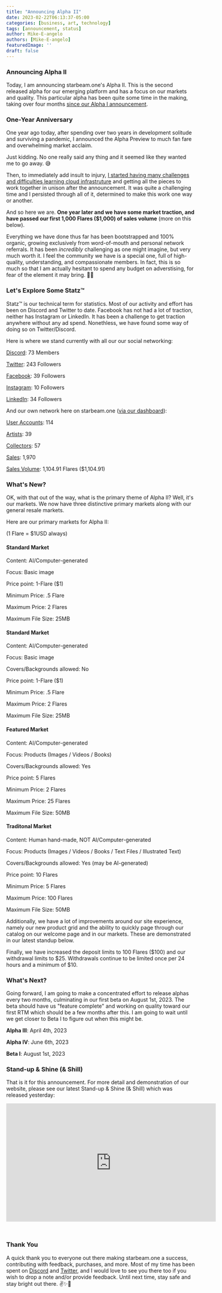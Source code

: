 ```yaml
---
title: "Announcing Alpha II"
date: 2023-02-22T06:13:37-05:00
categories: [business, art, technology]
tags: [announcement, status]
author: Mike-E-angelo
authors: [Mike-E-angelo]
featuredImage: ''
draft: false
---
```


### Announcing Alpha II

Today, I am announcing starbeam.one's Alpha II.  This is the second released alpha for our emerging platform and has a focus on our markets and quality.  This particular alpha has been quite some time in the making, taking over four months [since our Alpha I announcement](https://blog.starbeam.one/2022/10/october-2022-status-update/).

### One-Year Anniversary

One year ago today, after spending over two years in development solitude and surviving a pandemic, I announced the Alpha Preview to much fan fare and overwhelming market acclaim.  

Just kidding.  No one really said any thing and it seemed like they wanted me to go away. 😅  

Then, to immediately add insult to injury, [I started having many challenges and difficulties learning cloud infrastruture](https://blog.starbeam.one/2022/04/april-2022-status-update/) and getting all the pieces to work together in unison after the announcement.  It was quite a challenging time and I persisted through all of it, determined to make this work one way or another.

And so here we are.  **One year later and we have some market traction, and have passed our first 1,000 Flares ($1,000) of sales volume** (more on this below).  

Everything we have done thus far has been bootstrapped and 100% organic, growing exclusively from word-of-mouth and personal network referrals.  It has been *incredibly* challenging as one might imagine, but very much worth it.  I feel the community we have is a special one, full of high-quality, understanding, and compassionate members.  In fact, this is so much so that I am actually hesitant to spend any budget on adverstising, for fear of the element it may bring. 🤔👀

### Let's Explore Some Statz™

Statz™ is our technical term for statistics.  Most of our activity and effort has  been on Discord and Twitter to date.  Facebook has not had a lot of traction, neither has Instagram or LinkedIn.  It has been a challenge to get traction anywhere without any ad spend.  Nonethless, we have found some way of doing so on Twitter/Discord.

Here is where we stand currently with all our our social networking:

[Discord](https://discord.com/invite/MFubTNt4Ph): 73 Members

[Twitter](https://twitter.com/StarbeamOne): 243 Followers

[Facebook](https://www.facebook.com/StarbeamOne): 39 Followers

[Instagram](https://www.instagram.com/starbeamone/): 10 Followers

[LinkedIn](https://www.linkedin.com/company/starbeamone/): 34 Followers

And our own network here on starbeam.one ([via our dashboard](https://alpha.starbeam.one/dashboard)):

[User Accounts](https://alpha.starbeam.one/users): 114

[Artists](https://alpha.starbeam.one/market/artists): 39

[Collectors](https://alpha.starbeam.one/market/collectors): 57

[Sales](https://alpha.starbeam.one/dashboard): 1,970

[Sales Volume](https://alpha.starbeam.one/dashboard): 1,104.91 Flares ($1,104.91)

### What's New?

OK, with that out of the way, what is the primary theme of Alpha II?  Well, it's our markets.  We now have three distinctive primary markets along with our general resale markets.

Here are our primary markets for Alpha II:

(1 Flare = $1USD always)

#### Standard Market

Content: AI/Computer-generated

Focus: Basic image

Price point: 1-Flare ($1)

Minimum Price: .5 Flare

Maximum Price: 2 Flares

Maximum File Size: 25MB

#### Standard Market

Content: AI/Computer-generated

Focus: Basic image

Covers/Backgrounds allowed: No

Price point: 1-Flare ($1)

Minimum Price: .5 Flare

Maximum Price: 2 Flares

Maximum File Size: 25MB

#### Featured Market

Content: AI/Computer-generated

Focus: Products (Images / Videos / Books)

Covers/Backgrounds allowed: Yes

Price point: 5 Flares

Minimum Price: 2 Flares

Maximum Price: 25 Flares

Maximum File Size: 50MB

#### Traditonal Market

Content: Human hand-made, NOT AI/Computer-generated

Focus: Products (Images / Videos / Books / Text Files / Illustrated Text)

Covers/Backgrounds allowed: Yes (may be AI-generated)

Price point: 10 Flares

Minimum Price: 5 Flares

Maximum Price: 100 Flares

Maximum File Size: 50MB

Additionally, we have a lot of improvements around our site experience, namely our new product grid and the ability to quickly page through our catalog on our welcome page and in our markets.  These are demonstrated in our latest standup below.

Finally, we have increased the deposit limits to 100 Flares ($100) and our withdrawal limits to $25.  Withdrawals continue to be limited once per 24 hours and a minimum of $10.

### What's Next?

Going forward, I am going to make a concentrated effort to release alphas every two months, culminating in our first beta on August 1st, 2023.  The beta should have us "feature complete" and working on quality toward our first RTM which should be a few months after this.  I am going to wait until we get closer to Beta I to figure out when this might be.

**Alpha III**: April 4th, 2023

**Alpha IV**: June 6th, 2023

**Beta I**: August 1st, 2023

### Stand-up & Shine (& Shill)

That is it for this announcement.  For more detail and demonstration of our website, please see our latest Stand-up & Shine (& Shill) which was released yesterday:

<iframe width="560" height="315" src="https://www.youtube.com/embed/XjpzFhfbChg" title="YouTube video player" frameborder="0" allow="accelerometer; autoplay; clipboard-write; encrypted-media; gyroscope; picture-in-picture" allowfullscreen style="margin-bottom: 2em"></iframe>

### Thank You

A quick thank you to everyone out there making starbeam.one a success, contributing with feedback, purchases, and more.  Most of my time has been spent on [Discord](https://discord.gg/MFubTNt4Ph) and [Twitter](https://twitter.com/Mike_E_angelo), and I would love to see you there too if you wish to drop a note and/or provide feedback.  Until next time, stay safe and stay bright out there. ✌✨🚀
